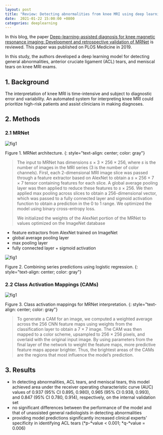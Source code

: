```yaml
---
layout: post
title: "Review: Detecting abnormalities from knee MRI using deep learning"
date:  2021-01-22 15:00:00 +0800
categories: deeplearning
---
```


In this blog, the paper [Deep-learning-assisted diagnosis for knee magnetic resonance imaging: Development and retrospective validation of MRNet](https://journals.plos.org/plosmedicine/article?id=10.1371/journal.pmed.1002699) is reviewed. This paper was published on PLOS Medicine in 2019.

In this study, the authors  developed a deep learning model for detecting general abnormalities, anterior cruciate ligament (ACL) tears, and meniscal tears on knee MRI exams.

## 1. Background

The interpretation of knee MRI is time-intensive and subject to diagnostic error and variability. An automated system for interpreting knee MRI could prioritize high-risk patients and assist clinicians in making diagnoses.

## 2. Methods

### 2.1 MRNet

![fig1]({{site.baseurl}}/assets/210122_MRNet/img/fig1.png)

Figure 1. MRNet architecture.
{: style="text-align: center; color: gray"}

> The input to MRNet has dimensions *s* × 3 × 256 × 256, where *s* is the number of images in the MRI series (3 is the number of color channels). First, each 2-dimensional MRI image slice was passed through a feature extractor based on AlexNet to obtain a *s* × 256 × 7 × 7 tensor containing features for each slice. A global average pooling layer was then applied to reduce these features to *s* × 256. We then applied max pooling across slices to obtain a 256-dimensional vector, which was passed to a fully connected layer and sigmoid activation function to obtain a prediction in the 0 to 1 range. We optimized the model using binary cross-entropy loss. 
>
> We initialized the weights of the AlexNet portion of the MRNet to values optimized on the ImageNet database

* feature extractors from AlexNet trained on ImageNet
* global average pooling layer
* max pooling layer
* fully connected layer + sigmoid activation

![fig1]({{site.baseurl}}/assets/210122_MRNet/img/fig2.png)

Figure 2. Combining series predictions using logistic regression.
{: style="text-align: center; color: gray"}

### 2.2 Class Activation Mappings (CAMs)

![fig1]({{site.baseurl}}/assets/210122_MRNet/img/fig3.png)

Figure 3. Class activation mappings for MRNet interpretation.
{: style="text-align: center; color: gray"}

> To generate a CAM for an image, we computed a weighted average across the 256 CNN feature maps using weights from the classification layer to obtain a 7 × 7 image. The CAM was then mapped to a color scheme, upsampled to 256 × 256 pixels, and overlaid with the original input image. By using parameters from the final layer of the network to weight the feature maps, more predictive feature maps appear brighter. Thus, the brightest areas of the CAMs are the regions that most influence the model’s prediction.

## 3. Results

* In detecting abnormalities, ACL tears, and meniscal tears, this model achieved area under the receiver operating characteristic curve (AUC) values of 0.937 (95% CI 0.895, 0.980), 0.965 (95% CI 0.938, 0.993), and 0.847 (95% CI 0.780, 0.914), respectively, on the internal validation set
* no significant differences between the performance of the model and that of unassisted general radiologists in detecting abnormalities
* providing model predictions significantly increased clinical experts’ specificity in identifying ACL tears (*p-*value < 0.001; *q-*value = 0.006)

